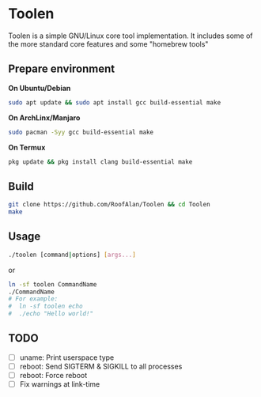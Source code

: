 # Toolen
Toolen is a simple GNU/Linux core tool implementation. It includes some of the more standard core features and some "homebrew tools"

## Prepare environment
**On Ubuntu/Debian**
```bash
sudo apt update && sudo apt install gcc build-essential make
```
**On ArchLinx/Manjaro**
```bash
sudo pacman -Syy gcc build-essential make
```

**On Termux**
```bash
pkg update && pkg install clang build-essential make
```

## Build
```bash
git clone https://github.com/RoofAlan/Toolen && cd Toolen
make
```

## Usage
```bash
./toolen [command|options] [args...]
```
or
```bash
ln -sf toolen CommandName
./CommandName
# For example:
#  ln -sf toolen echo
#  ./echo "Hello world!"
```

## TODO
- [ ] uname: Print userspace type
- [ ] reboot: Send SIGTERM & SIGKILL to all processes
- [ ] reboot: Force reboot
- [ ] Fix warnings at link-time
